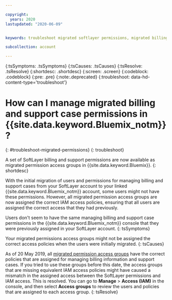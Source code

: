 ```yaml
---

copyright:
  years: 2020
lastupdated: "2020-06-09"


keywords: troubleshoot migrated softlayer permissions, migrated billing permission, migrated support permission

subcollection: account

---
```


{:tsSymptoms: .tsSymptoms}
{:tsCauses: .tsCauses}
{:tsResolve: .tsResolve}
{:shortdesc: .shortdesc}
{:screen: .screen}
{:codeblock: .codeblock}
{:pre: .pre}
{:note:.deprecated}
{:troubleshoot: data-hd-content-type='troubleshoot'}

# How can I manage migrated billing and support case permissions in {{site.data.keyword.Bluemix_notm}}?
{: #troubleshoot-migrated-permissions}
{: troubleshoot}

A set of SoftLayer billing and support permissions are now available as migrated permission access groups in {{site.data.keyword.Bluemix}}.
{: shortdesc}

With the initial migration of users and permissions for managing billing and support cases from your SoftLayer account to your linked {{site.data.keyword.Bluemix_notm}} account, some users might not have these permissions. However, all migrated permission access groups are now assigned the correct IAM access policies, ensuring that all users are assigned the correct access that they had previously.

Users don't seem to have the same managing billing and support case permissions in the {{site.data.keyword.Bluemix_notm}} console that they were previously assigned in your SoftLayer account.
{: tsSymptoms}
   
Your migrated permissions access groups might not be assigned the correct access policies when the users were initially migrated.
{: tsCauses}

As of 20 May 2019, all [migrated permission access groups](/docs/account?topic=account-migrated_permissions) have the correct policies that are assigned for managing billing information and support cases. If you tried to use these groups before this date, the access groups that are missing equivalent IAM access policies might have caused a mismatch in the assigned access between the SoftLayer permissions and IAM access. This is resolved. You can go to **Manage** > **Access (IAM)** in the console, and then select **Access groups** to review the users and policies that are assigned to each access group.
{: tsResolve}